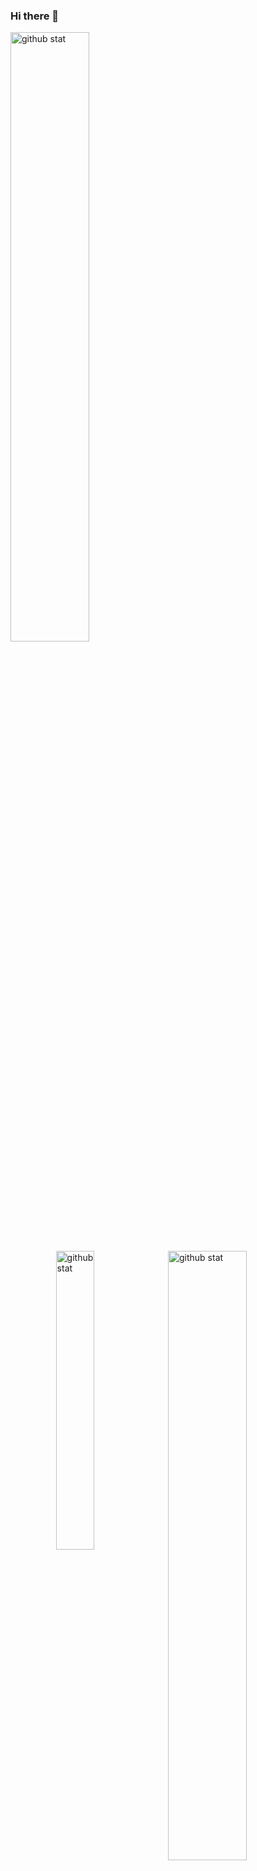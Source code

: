 ### Hi there 👋

<!--
**da20shadow/da20shadow** is a ✨ _special_ ✨ repository because its `README.md` (this file) appears on your GitHub profile.

Here are some ideas to get you started:

- 🔭 I’m currently working on ...
- 🌱 I’m currently learning ...
- 👯 I’m looking to collaborate on ...
- 🤔 I’m looking for help with ...
- 💬 Ask me about ...
- 📫 How to reach me: ...
- 😄 Pronouns: ...
- ⚡ Fun fact: ...
-->

<img src='https://github-readme-streak-stats.herokuapp.com/?user=da20shadow' alt='github stat' width='50%' align='left' />
<img src='https://github-readme-stats.vercel.app/api?username=da20shadow&show_icons=true&theme=dracula' alt='github stat' width='50%' align='right'/>

<img src='https://github-readme-stats.vercel.app/api/top-langs/?username=da20shadow' alt='github stat' width='35%' align='right'/>


